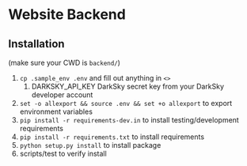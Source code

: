 # Website Backend

## Installation

(make sure your CWD is `backend/`)

1. `cp .sample_env .env` and fill out anything in `<>`
   1. DARKSKY_API_KEY DarkSky secret key from your DarkSky developer account
2. `set -o allexport && source .env && set +o allexport` to export environment variables
3. `pip install -r requirements-dev.in` to install testing/development requirements
4. `pip install -r requirements.txt` to install requirements
5. `python setup.py install` to install package
7. scripts/test to verify install
